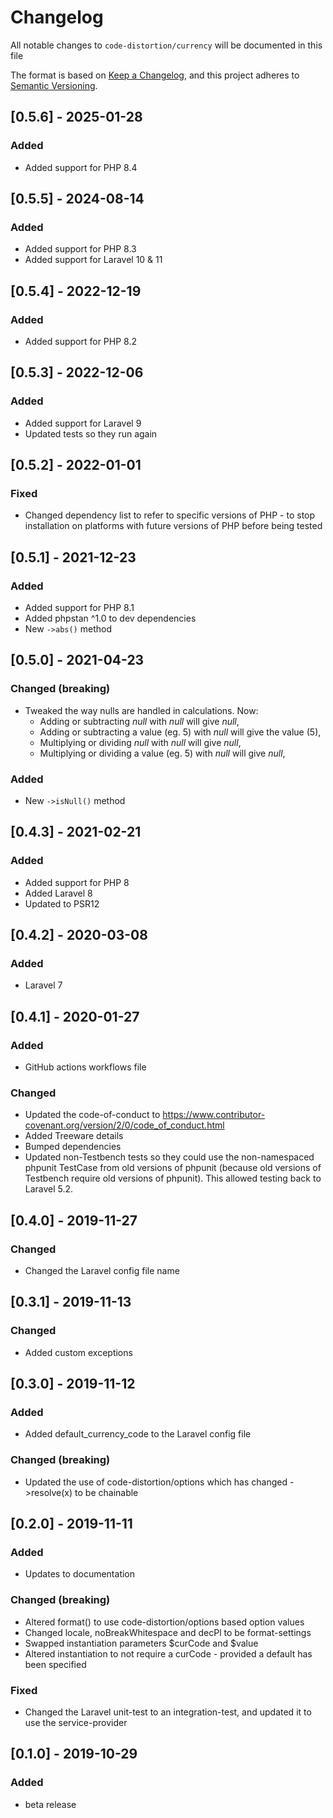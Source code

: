 # Changelog

All notable changes to `code-distortion/currency` will be documented in this file

The format is based on [Keep a Changelog](https://keepachangelog.com/en/1.1.0/), and this project adheres to [Semantic Versioning](https://semver.org/spec/v2.0.0.html).



## [0.5.6] - 2025-01-28

### Added
- Added support for PHP 8.4



## [0.5.5] - 2024-08-14

### Added
- Added support for PHP 8.3
- Added support for Laravel 10 & 11



## [0.5.4] - 2022-12-19

### Added
- Added support for PHP 8.2



## [0.5.3] - 2022-12-06

### Added
- Added support for Laravel 9
- Updated tests so they run again



## [0.5.2] - 2022-01-01

### Fixed
- Changed dependency list to refer to specific versions of PHP - to stop installation on platforms with future versions of PHP before being tested



## [0.5.1] - 2021-12-23

### Added
- Added support for PHP 8.1
- Added phpstan ^1.0 to dev dependencies
- New `->abs()` method



## [0.5.0] - 2021-04-23

### Changed (breaking)
- Tweaked the way nulls are handled in calculations. Now:
    - Adding or subtracting *null* with *null* will give *null*,
    - Adding or subtracting a value (eg. 5) with *null* will give the value (5),
    - Multiplying or dividing *null* with *null* will give *null*,
    - Multiplying or dividing a value (eg. 5) with *null* will give *null*,

### Added
- New `->isNull()` method



## [0.4.3] - 2021-02-21

### Added
- Added support for PHP 8
- Added Laravel 8
- Updated to PSR12



## [0.4.2] - 2020-03-08

### Added
- Laravel 7



## [0.4.1] - 2020-01-27

### Added
- GitHub actions workflows file

### Changed
- Updated the code-of-conduct to https://www.contributor-covenant.org/version/2/0/code_of_conduct.html
- Added Treeware details
- Bumped dependencies
- Updated non-Testbench tests so they could use the non-namespaced phpunit TestCase from old versions of phpunit (because old versions of Testbench require old versions of phpunit). This allowed testing back to Laravel 5.2.



## [0.4.0] - 2019-11-27

### Changed
- Changed the Laravel config file name



## [0.3.1] - 2019-11-13

### Changed
- Added custom exceptions



## [0.3.0] - 2019-11-12

### Added
- Added default_currency_code to the Laravel config file

### Changed (breaking)
- Updated the use of code-distortion/options which has changed ->resolve(x) to be chainable



## [0.2.0] - 2019-11-11

### Added
- Updates to documentation

### Changed (breaking)
- Altered format() to use code-distortion/options based option values
- Changed locale, noBreakWhitespace and decPl to be format-settings
- Swapped instantiation parameters $curCode and $value
- Altered instantiation to not require a curCode - provided a default has been specified

### Fixed
- Changed the Laravel unit-test to an integration-test, and updated it to use the service-provider



## [0.1.0] - 2019-10-29

### Added
- beta release

